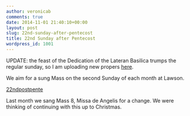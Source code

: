 ```yaml
---
author: veronicab
comments: true
date: 2014-11-01 21:40:10+00:00
layout: post
slug: 22nd-sunday-after-pentecost
title: 22nd Sunday after Pentecost
wordpress_id: 1001
---
```


UPDATE: the feast of the Dedication of the Lateran Basilica trumps the regular sunday, so I am uploading new propers [here](http://repleatur.net/2014/11/08/oops-quick-change-the-propers/).

We aim for a sung Mass on the second Sunday of each month at Lawson.

[22ndpostpente](http://repleatur.net/wp-content/uploads/2014/11/22ndpostpente.pdf)

Last month we sang Mass 8, Missa de Angelis for a change.  We were thinking of continuing with this up to Christmas.
